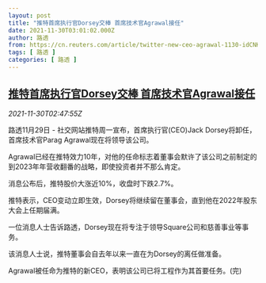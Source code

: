 ```yaml
---
layout: post
title: "推特首席执行官Dorsey交棒 首席技术官Agrawal接任"
date: 2021-11-30T03:01:02.000Z
author: 路透
from: https://cn.reuters.com/article/twitter-new-ceo-agrawal-1130-idCNKBS2IF06Q
tags: [ 路透 ]
categories: [ 路透 ]
---
```

<!--1638241262000-->
[推特首席执行官Dorsey交棒 首席技术官Agrawal接任](https://cn.reuters.com/article/twitter-new-ceo-agrawal-1130-idCNKBS2IF06Q)
------

<div>
<div><i>2021-11-30T02:47:55Z</i></div><p> 路透11月29日 - 社交网站推特周一宣布，首席执行官(CEO)Jack Dorsey将卸任，首席技术官Parag Agrawal现在将领导该公司。</p><p>Agrawal已经在推特效力10年，对他的任命标志着董事会默许了该公司之前制定的到2023年年营收翻番的战略，即使投资者并不那么肯定。</p><p>消息公布后，推特股价大涨近10%，收盘时下跌2.7%。</p><p>推特表示，CEO变动立即生效，Dorsey将继续留在董事会，直到他在2022年股东大会上任期届满。</p><p>一位消息人士告诉路透，Dorsey现在将专注于领导Square公司和慈善事业等事务。</p><p>该消息人士说，推特董事会自去年以来一直在为Dorsey的离任做准备。</p><p>Agrawal被任命为推特的新CEO，表明该公司已将工程作为其首要任务。(完)</p>
</div>

